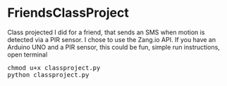 # FriendsClassProject
Class projected I did for a friend, that sends an SMS when motion is detected via a PIR sensor. I chose to use the Zang.io API. If you have an Arduino UNO and a PIR sensor, this could be fun, simple run instructions, open terminal 

<pre>chmod u+x classproject.py
python classproject.py</pre>
